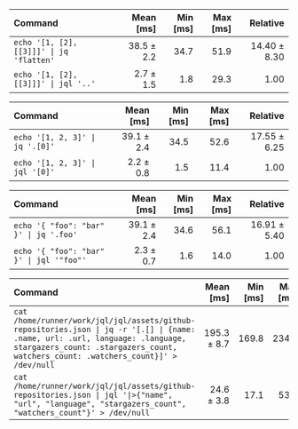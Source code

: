 | Command | Mean [ms] | Min [ms] | Max [ms] | Relative |
|:---|---:|---:|---:|---:|
| `echo '[1, [2], [[3]]]' \| jq 'flatten'` | 38.5 ± 2.2 | 34.7 | 51.9 | 14.40 ± 8.30 |
| `echo '[1, [2], [[3]]]' \| jql '..'` | 2.7 ± 1.5 | 1.8 | 29.3 | 1.00 |

| Command | Mean [ms] | Min [ms] | Max [ms] | Relative |
|:---|---:|---:|---:|---:|
| `echo '[1, 2, 3]' \| jq '.[0]'` | 39.1 ± 2.4 | 34.5 | 52.6 | 17.55 ± 6.25 |
| `echo '[1, 2, 3]' \| jql '[0]'` | 2.2 ± 0.8 | 1.5 | 11.4 | 1.00 |

| Command | Mean [ms] | Min [ms] | Max [ms] | Relative |
|:---|---:|---:|---:|---:|
| `echo '{ "foo": "bar" }' \| jq '.foo'` | 39.1 ± 2.4 | 34.6 | 56.1 | 16.91 ± 5.40 |
| `echo '{ "foo": "bar" }' \| jql '"foo"'` | 2.3 ± 0.7 | 1.6 | 14.0 | 1.00 |

| Command | Mean [ms] | Min [ms] | Max [ms] | Relative |
|:---|---:|---:|---:|---:|
| `cat /home/runner/work/jql/jql/assets/github-repositories.json \| jq -r '[.[] \| {name: .name, url: .url, language: .language, stargazers_count: .stargazers_count, watchers_count: .watchers_count}]' > /dev/null` | 195.3 ± 8.7 | 169.8 | 234.0 | 7.94 ± 1.29 |
| `cat /home/runner/work/jql/jql/assets/github-repositories.json \| jql '\|>{"name", "url", "language", "stargazers_count", "watchers_count"}' > /dev/null` | 24.6 ± 3.8 | 17.1 | 53.3 | 1.00 |

